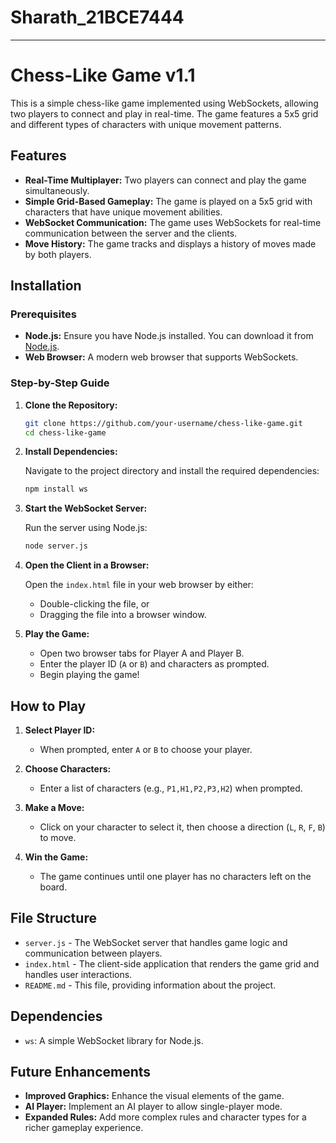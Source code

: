 # Sharath_21BCE7444

---

# Chess-Like Game v1.1

This is a simple chess-like game implemented using WebSockets, allowing two players to connect and play in real-time. The game features a 5x5 grid and different types of characters with unique movement patterns.

## Features

- **Real-Time Multiplayer:** Two players can connect and play the game simultaneously.
- **Simple Grid-Based Gameplay:** The game is played on a 5x5 grid with characters that have unique movement abilities.
- **WebSocket Communication:** The game uses WebSockets for real-time communication between the server and the clients.
- **Move History:** The game tracks and displays a history of moves made by both players.

## Installation

### Prerequisites

- **Node.js:** Ensure you have Node.js installed. You can download it from [Node.js](https://nodejs.org/).
- **Web Browser:** A modern web browser that supports WebSockets.

### Step-by-Step Guide

1. **Clone the Repository:**

   ```bash
   git clone https://github.com/your-username/chess-like-game.git
   cd chess-like-game
   ```

2. **Install Dependencies:**

   Navigate to the project directory and install the required dependencies:

   ```bash
   npm install ws
   ```

3. **Start the WebSocket Server:**

   Run the server using Node.js:

   ```bash
   node server.js
   ```

4. **Open the Client in a Browser:**

   Open the `index.html` file in your web browser by either:

   - Double-clicking the file, or
   - Dragging the file into a browser window.

5. **Play the Game:**

   - Open two browser tabs for Player A and Player B.
   - Enter the player ID (`A` or `B`) and characters as prompted.
   - Begin playing the game!

## How to Play

1. **Select Player ID:**
   - When prompted, enter `A` or `B` to choose your player.

2. **Choose Characters:**
   - Enter a list of characters (e.g., `P1,H1,P2,P3,H2`) when prompted.

3. **Make a Move:**
   - Click on your character to select it, then choose a direction (`L`, `R`, `F`, `B`) to move.

4. **Win the Game:**
   - The game continues until one player has no characters left on the board.

## File Structure

- `server.js` - The WebSocket server that handles game logic and communication between players.
- `index.html` - The client-side application that renders the game grid and handles user interactions.
- `README.md` - This file, providing information about the project.

## Dependencies

- `ws`: A simple WebSocket library for Node.js.

## Future Enhancements

- **Improved Graphics:** Enhance the visual elements of the game.
- **AI Player:** Implement an AI player to allow single-player mode.
- **Expanded Rules:** Add more complex rules and character types for a richer gameplay experience.
